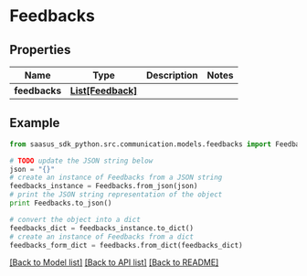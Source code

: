 # Feedbacks


## Properties

Name | Type | Description | Notes
------------ | ------------- | ------------- | -------------
**feedbacks** | [**List[Feedback]**](Feedback.md) |  | 

## Example

```python
from saasus_sdk_python.src.communication.models.feedbacks import Feedbacks

# TODO update the JSON string below
json = "{}"
# create an instance of Feedbacks from a JSON string
feedbacks_instance = Feedbacks.from_json(json)
# print the JSON string representation of the object
print Feedbacks.to_json()

# convert the object into a dict
feedbacks_dict = feedbacks_instance.to_dict()
# create an instance of Feedbacks from a dict
feedbacks_form_dict = feedbacks.from_dict(feedbacks_dict)
```
[[Back to Model list]](../README.md#documentation-for-models) [[Back to API list]](../README.md#documentation-for-api-endpoints) [[Back to README]](../README.md)



